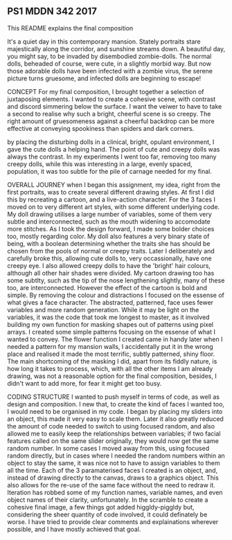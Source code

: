 ## PS1 MDDN 342 2017

This README explains the final composition

It's a quiet day in this contemporary mansion. Stately portraits stare majestically along the corridor, and sunshine streams down. 
A beautiful day, you might say, to be invaded by disembodied zombie-dolls. The normal dolls, beheaded of course, were cute, in a slightly morbid way. But now those adorable dolls have been infected with a zombie virus, the serene picture turns gruesome, and infected dolls are beginning to escape!


CONCEPT
For my final composition, I brought together a selection of juxtaposing elements. I wanted to create a cohesive scene, with contrast and discord simmering below the surface. I want the veiwer to have to take a second to realise why such a bright, cheerful scene is so creepy. The right amount of gruesomeness against a cheerful backdrop can be more effective at conveying spookiness than spiders and dark corners.

by placing the disturbing dolls in a clinical, bright, opulant environment, I gave the cute dolls a helping hand. The point of cute and creepy dolls was always the contrast. In my experiments I went too far, removing too many creepy dolls, while this was interesting in a large, evenly spaced, population, it was too subtle for the pile of carnage needed for my final. 

OVERALL JOURNEY
when I began this assignment, my idea, right from the first portraits, was to create several different drawing styles. At first I did this by recreating a cartoon, and a live-action character. 
For the 3 faces I moved on to very different art styles, with some different underlying code. My doll drawing utilises a large number of variables, some of them very  subtle and interconnected, such as the mouth widening to accomodate more stitches. As I took the design forward, I made some bolder choices too, mostly regarding color. My doll  also features a very binary state of being, with a boolean determining whether the traits she has should be chosen from the pools of normal or creepy traits. Later I deliberately and carefully broke this, allowing cute dolls to, very occassionally, have one creepy eye. I also allowed creepy dolls to have the 'bright' hair colours, although all other hair shades were divided.
My cartoon drawing too has some subtlty, such as the tip of the nose lengthening slightly, many of these too, are interconnected. However the effect of the cartoon is  bold and simple. By removing the colour and distractions I focused on the essense of what gives a face character.
The abstracted, patterned, face uses fewer variables and more random generation. While it may be light on the variables, it was the code that took me longest to master, as it involved building my own function for masking shapes out of patterns using pixel arrays. I created some simple patterns focusing on the essense of what I wanted to convey. The flower function I created came in handy later when I needed a pattern for my mansion walls, I accidentally put it in the wrong place and realised it made the most terrific, subtly patterned, shiny floor. The main shortcoming of the masking I did, apart from its fiddly nature, is how long it takes to process, which, with all the other items I am already drawing, was not a reasonable option for the final composition, besides, I didn't want to add more, for fear it might get too busy.

CODING STRUCTURE
I wanted to push myself in terms of code, as well as design and composition. I new that, to create the kind of faces I wanted too, I would need to be organised in my code. I began by placing my sliders into an object, this made it very easy to scale them. Later it also greatly reduced the amount of code needed to switch to using focused random, and also allowed me to easily keep the relationships between variables; if two facial features called on the same slider originally, they would now get the same random number. In some cases I moved away  from this, using focused random directly, but in cases where I needed the random numbers within an object to stay the same,  it was nice not to have to assign variables to them all the time.
Each of the 3 paramaterised faces I created is an object, and, instead of drawing directly to the canvas, draws to a graphics object. This also allows for the re-use of the same face  without the need to redraw it. 
Iteration has robbed some of my function names, variable names, and even object names of their clarity, unfortunately. In the scramble to create a cohesive final image, a few things got added higgldy-piggldy but, considering the sheer quantity of code involved, it could definately be worse. I have tried to provide clear comments and explainations wherever possible, and I have mostly achieved that goal.



